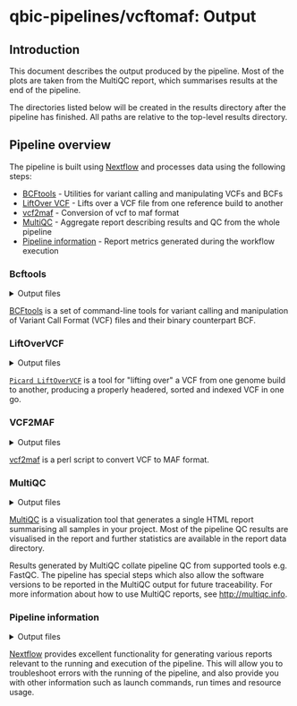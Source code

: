 # qbic-pipelines/vcftomaf: Output

## Introduction

This document describes the output produced by the pipeline. Most of the plots are taken from the MultiQC report, which summarises results at the end of the pipeline.

The directories listed below will be created in the results directory after the pipeline has finished. All paths are relative to the top-level results directory.

## Pipeline overview

The pipeline is built using [Nextflow](https://www.nextflow.io/) and processes data using the following steps:

- [BCFtools](#bcftools) - Utilities for variant calling and manipulating VCFs and BCFs
- [LiftOver VCF](#liftovervcf) - Lifts over a VCF file from one reference build to another
- [vcf2maf](#vcf2maf) - Conversion of vcf to maf format
- [MultiQC](#multiqc) - Aggregate report describing results and QC from the whole pipeline
- [Pipeline information](#pipeline-information) - Report metrics generated during the workflow execution

### Bcftools

<details markdown="1">
<summary>Output files</summary>

- `bcftools/`
  - `*.vcf.gz`: Optionally PASS and target bed filtered and compressed VCF file.

</details>

[BCFtools](https://github.com/samtools/bcftools) is a set of command-line tools for variant calling and manipulation of Variant Call Format (VCF) files and their binary counterpart BCF.

### LiftOverVCF

<details markdown="1">
<summary>Output files</summary>

- `liftover/lifted`
  - `*.vcf.gz`: liftover VCF file.
- `liftover/unlifted`
  - `*.vcf.gz`: Variants that could not be lifted over
- `liftover/logs`
  - `*.liftover.log`: Logs with liftover statistics

</details>

[`Picard LiftOverVCF`](https://gatk.broadinstitute.org/hc/en-us/articles/360037060932-LiftoverVcf-Picard) is a tool for "lifting over" a VCF from one genome build to another, producing a properly headered, sorted and indexed VCF in one go.

### VCF2MAF

<details markdown="1">
<summary>Output files</summary>

- `maf/`
  - `*.maf`: Contains converted VCF files in Mutation Annotation Format (MAF).

</details>

[vcf2maf](https://github.com/mskcc/vcf2maf) is a perl script to convert VCF to MAF format.

### MultiQC

<details markdown="1">
<summary>Output files</summary>

- `multiqc/`
  - `multiqc_report.html`: a standalone HTML file that can be viewed in your web browser.
  - `multiqc_data/`: directory containing parsed statistics from the different tools used in the pipeline.
  - `multiqc_plots/`: directory containing static images from the report in various formats.

</details>

[MultiQC](http://multiqc.info) is a visualization tool that generates a single HTML report summarising all samples in your project. Most of the pipeline QC results are visualised in the report and further statistics are available in the report data directory.

Results generated by MultiQC collate pipeline QC from supported tools e.g. FastQC. The pipeline has special steps which also allow the software versions to be reported in the MultiQC output for future traceability. For more information about how to use MultiQC reports, see <http://multiqc.info>.

### Pipeline information

<details markdown="1">
<summary>Output files</summary>

- `pipeline_info/`
  - Reports generated by Nextflow: `execution_report.html`, `execution_timeline.html`, `execution_trace.txt` and `pipeline_dag.dot`/`pipeline_dag.svg`.
  - Reports generated by the pipeline: `pipeline_report.html`, `pipeline_report.txt` and `software_versions.yml`. The `pipeline_report*` files will only be present if the `--email` / `--email_on_fail` parameter's are used when running the pipeline.
  - Reformatted samplesheet files used as input to the pipeline: `samplesheet.valid.csv`.
  - Parameters used by the pipeline run: `params.json`.

</details>

[Nextflow](https://www.nextflow.io/docs/latest/tracing.html) provides excellent functionality for generating various reports relevant to the running and execution of the pipeline. This will allow you to troubleshoot errors with the running of the pipeline, and also provide you with other information such as launch commands, run times and resource usage.
